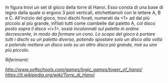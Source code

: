 In figura trovi un set di gioco della torre di Hanoi.
Esso consta di una base di legno dalla quale si ergono 3 pioli verticali, etichettiamoli con le lettere A, B e C.
All'inzizio del gioco, trovi <n> dischi forati, numerati da <1> ad <n> dal più piccolo al più grande, infilati tutti come ciambelle dal paletto A, col disco <i> posto sopra il disco <i+1>, ossia incolonnati sul paletto in ordine decrescente, in modo da formare un cono. Lo scopo del gioco è portare tutti i dischi su un paletto diverso, potendo spostare solo un disco alla volta e potendo mettere un disco solo su un altro disco più grande, mai su uno più piccolo. 



Riferimenti:

http://www.softschools.com/games/logic_games/tower_of_hanoi/
https://it.wikipedia.org/wiki/Torre_di_Hanoi